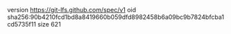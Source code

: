 version https://git-lfs.github.com/spec/v1
oid sha256:90b4210fcd1bd8a8419660b059dfd8982458b6a09bc9b7824bfcba1cd5735f11
size 621
